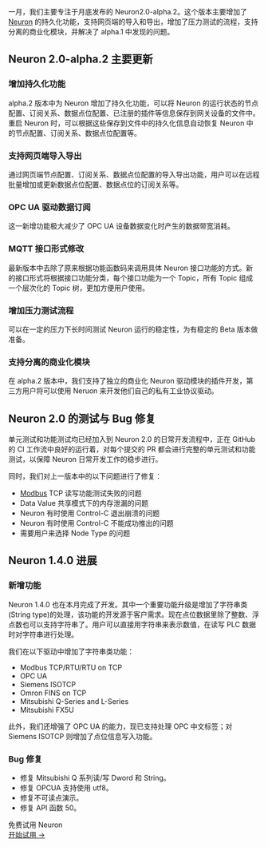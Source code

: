 一月，我们主要专注于月底发布的 Neuron2.0-alpha.2。这个版本主要增加了 [Neuron](https://www.emqx.com/en/products/neuronex) 的持久化功能，支持网页端的导入和导出，增加了压力测试的流程，支持分离的商业化模块，并解决了 alpha.1 中发现的问题。

## Neuron 2.0-alpha.2 主要更新

### 增加持久化功能

alpha.2 版本中为 Neuron 增加了持久化功能，可以将 Neuron 的运行状态的节点配置、订阅关系、数据点位配置、已注册的插件等信息保存到网关设备的文件中。重启 Neuron 时，可以根据这些保存到文件中的持久化信息自动恢复 Neuron 中的节点配置、订阅关系、数据点位配置等。

### 支持网页端导入导出

通过网页端节点配置、订阅关系、数据点位配置的导入导出功能，用户可以在远程批量增加或更新数据点位配置、数据点位的订阅关系等。

### OPC UA 驱动数据订阅

这一新增功能极大减少了 OPC UA 设备数据变化时产生的数据带宽消耗。

### MQTT 接口形式修改

最新版本中去除了原来根据功能函数码来调用具体 Neuron 接口功能的方式。新的接口形式将根据接口功能分类，每个接口功能为一个 Topic，所有 Topic 组成一个层次化的 Topic 树，更加方便用户使用。

### 增加压力测试流程

可以在一定的压力下长时间测试 Neuron 运行的稳定性，为有稳定的 Beta 版本做准备。

### 支持分离的商业化模块

在 alpha.2 版本中，我们支持了独立的商业化 Neuron 驱动模块的插件开发，第三方用户将可以使用 Neruon 来开发他们自己的私有工业协议驱动。

## Neuron 2.0 的测试与 Bug 修复

单元测试和功能测试均已经加入到 Neuron 2.0 的日常开发流程中，正在 GitHub 的 CI 工作流中良好的运行着，对每个提交的 PR 都会进行完整的单元测试和功能测试，以保障 Neuron 日常开发工作的稳步进行。

同时，我们对上一版本中的以下问题进行了修复：

- [Modbus](https://www.emqx.com/zh/blog/modbus-protocol-the-grandfather-of-iot-communication) TCP 读写功能测试失败的问题
- Data Value 共享模式下的内存泄漏的问题
- Neuron 有时使用 Control-C 退出崩溃的问题
- Neuron 有时使用 Control-C 不能成功推出的问题
- 需要用户来选择 Node Type 的问题

## Neuron 1.4.0 进展

### 新增功能

Neuron 1.4.0 也在本月完成了开发。其中一个重要功能升级是增加了字符串类(String type)的处理，该功能的开发源于客户需求。现在点位数据里除了整数、浮点数也可以支持字符串了。用户可以直接用字符串来表示数值，在读写 PLC 数据时对字符串进行处理。

我们在以下驱动中增加了字符串类功能：

- Modbus TCP/RTU/RTU on TCP
- OPC UA
- Siemens ISOTCP
- Omron FINS on TCP
- Mitsubishi Q-Series and L-Series
- Mitsubishi FX5U

此外，我们还增强了 OPC UA 的能力，现已支持处理 OPC 中文标签；对 Siemens ISOTCP 则增加了点位信息写入功能。

### Bug 修复

- 修复 Mitsubishi Q 系列读/写 Dword 和 String。
- 修复 OPCUA 支持使用 utf8。
- 修复不可读点演示。
- 修复 API 函数 50。


<section class="promotion">
    <div>
        免费试用 Neuron
    </div>
    <a href="https://www.emqx.com/zh/try?product=neuron" class="button is-gradient px-5">开始试用 →</a >
</section>

